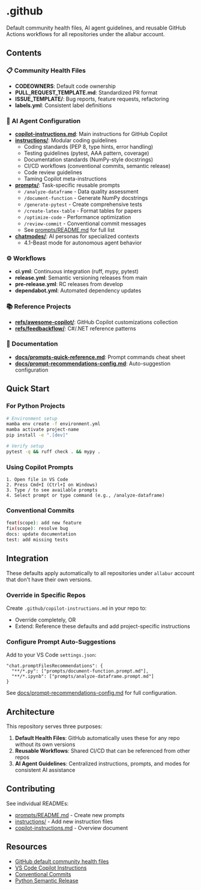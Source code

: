 # .github

Default community health files, AI agent guidelines, and reusable GitHub Actions workflows for all repositories under the allabur account.

## Contents

### 📋 Community Health Files

- **CODEOWNERS**: Default code ownership
- **PULL_REQUEST_TEMPLATE.md**: Standardized PR format
- **ISSUE_TEMPLATE/**: Bug reports, feature requests, refactoring
- **labels.yml**: Consistent label definitions

### 🤖 AI Agent Configuration

- **[copilot-instructions.md](copilot-instructions.md)**: Main instructions for GitHub Copilot
- **[instructions/](instructions/)**: Modular coding guidelines
  - Coding standards (PEP 8, type hints, error handling)
  - Testing guidelines (pytest, AAA pattern, coverage)
  - Documentation standards (NumPy-style docstrings)
  - CI/CD workflows (conventional commits, semantic release)
  - Code review guidelines
  - Taming Copilot meta-instructions
- **[prompts/](prompts/)**: Task-specific reusable prompts
  - `/analyze-dataframe` - Data quality assessment
  - `/document-function` - Generate NumPy docstrings
  - `/generate-pytest` - Create comprehensive tests
  - `/create-latex-table` - Format tables for papers
  - `/optimize-code` - Performance optimization
  - `/review-commit` - Conventional commit messages
  - See [prompts/README.md](prompts/README.md) for full list
- **[chatmodes/](chatmodes/)**: AI personas for specialized contexts
  - 4.1-Beast mode for autonomous agent behavior

### ⚙️ Workflows

- **ci.yml**: Continuous integration (ruff, mypy, pytest)
- **release.yml**: Semantic versioning releases from main
- **pre-release.yml**: RC releases from develop
- **dependabot.yml**: Automated dependency updates

### 📚 Reference Projects

- **[refs/awesome-copilot/](refs/awesome-copilot/)**: GitHub Copilot customizations collection
- **[refs/feedbackflow/](refs/feedbackflow/)**: C#/.NET reference patterns

### 📖 Documentation

- **[docs/prompts-quick-reference.md](docs/prompts-quick-reference.md)**: Prompt commands cheat sheet
- **[docs/prompt-recommendations-config.md](docs/prompt-recommendations-config.md)**: Auto-suggestion configuration

## Quick Start

### For Python Projects

```bash
# Environment setup
mamba env create -f environment.yml
mamba activate project-name
pip install -e ".[dev]"

# Verify setup
pytest -q && ruff check . && mypy .
```

### Using Copilot Prompts

```
1. Open file in VS Code
2. Press Cmd+I (Ctrl+I on Windows)
3. Type / to see available prompts
4. Select prompt or type command (e.g., /analyze-dataframe)
```

### Conventional Commits

```bash
feat(scope): add new feature
fix(scope): resolve bug
docs: update documentation
test: add missing tests
```

## Integration

These defaults apply automatically to all repositories under `allabur` account that don't have their own versions.

### Override in Specific Repos

Create `.github/copilot-instructions.md` in your repo to:

- Override completely, OR
- Extend: Reference these defaults and add project-specific instructions

### Configure Prompt Auto-Suggestions

Add to your VS Code `settings.json`:

```jsonc
"chat.promptFilesRecommendations": {
  "**/*.py": ["prompts/document-function.prompt.md"],
  "**/*.ipynb": ["prompts/analyze-dataframe.prompt.md"]
}
```

See [docs/prompt-recommendations-config.md](docs/prompt-recommendations-config.md) for full configuration.

## Architecture

This repository serves three purposes:

1. **Default Health Files**: GitHub automatically uses these for any repo without its own versions
2. **Reusable Workflows**: Shared CI/CD that can be referenced from other repos
3. **AI Agent Guidelines**: Centralized instructions, prompts, and modes for consistent AI assistance

## Contributing

See individual READMEs:

- [prompts/README.md](prompts/README.md) - Create new prompts
- [instructions/](instructions/) - Add new instruction files
- [copilot-instructions.md](copilot-instructions.md) - Overview document

## Resources

- [GitHub default community health files](https://docs.github.com/en/communities/setting-up-your-project-for-healthy-contributions/creating-a-default-community-health-file)
- [VS Code Copilot Instructions](https://aka.ms/vscode-instructions-docs)
- [Conventional Commits](https://www.conventionalcommits.org/)
- [Python Semantic Release](https://python-semantic-release.readthedocs.io/)
